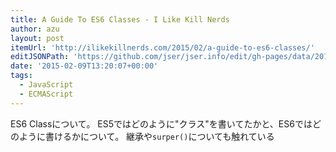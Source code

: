 ```yaml
---
title: A Guide To ES6 Classes - I Like Kill Nerds
author: azu
layout: post
itemUrl: 'http://ilikekillnerds.com/2015/02/a-guide-to-es6-classes/'
editJSONPath: 'https://github.com/jser/jser.info/edit/gh-pages/data/2015/02/index.json'
date: '2015-02-09T13:20:07+00:00'
tags:
  - JavaScript
  - ECMAScript
---
```

ES6 Classについて。
ES5ではどのように"クラス"を書いてたかと、ES6ではどのように書けるかについて。
継承や`surper()`についても触れている
